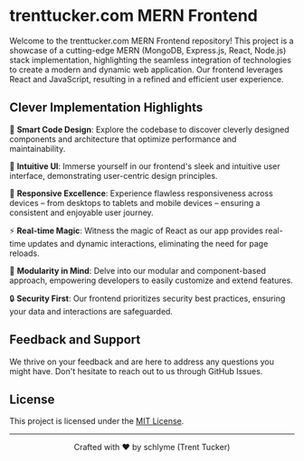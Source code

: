 # trenttucker.com MERN Frontend

Welcome to the trenttucker.com MERN Frontend repository! This project is a showcase of a cutting-edge MERN (MongoDB, Express.js, React, Node.js) stack implementation, highlighting the seamless integration of technologies to create a modern and dynamic web application. Our frontend leverages React and JavaScript, resulting in a refined and efficient user experience.

## Clever Implementation Highlights

🧠 **Smart Code Design**: Explore the codebase to discover cleverly designed components and architecture that optimize performance and maintainability.

🚀 **Intuitive UI**: Immerse yourself in our frontend's sleek and intuitive user interface, demonstrating user-centric design principles.

📱 **Responsive Excellence**: Experience flawless responsiveness across devices – from desktops to tablets and mobile devices – ensuring a consistent and enjoyable user journey.

⚡️ **Real-time Magic**: Witness the magic of React as our app provides real-time updates and dynamic interactions, eliminating the need for page reloads.

🎨 **Modularity in Mind**: Delve into our modular and component-based approach, empowering developers to easily customize and extend features.

🔒 **Security First**: Our frontend prioritizes security best practices, ensuring your data and interactions are safeguarded.

## Feedback and Support

We thrive on your feedback and are here to address any questions you might have. Don't hesitate to reach out to us through GitHub Issues.

## License

This project is licensed under the [MIT License](LICENSE).

---

<p align="center">
  Crafted with ❤️ by schlyme (Trent Tucker)
</p>